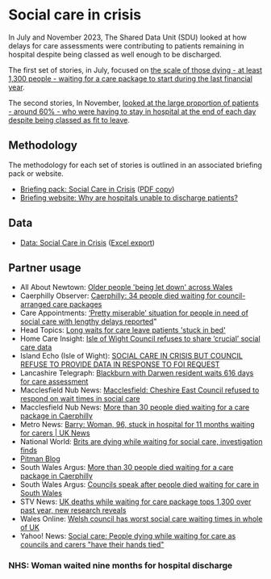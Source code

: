 # Social care in crisis

In July and November 2023, The Shared Data Unit (SDU) looked at how delays for care assessments were contributing to patients remaining in hospital despite being classed as well enough to be discharged. 

The first set of stories, in July, focused on [the scale of those dying - at least 1,300 people - waiting for a care package to start during the last financial year](https://www.bbc.co.uk/news/uk-wales-66260332).

The second stories, In November, [looked at the large proportion of patients - around 60% - who were having to stay in hospital at the end of each day despite being classed as fit to leave](https://www.bbc.co.uk/news/uk-england-67125440).

## Methodology

The methodology for each set of stories is outlined in an associated briefing pack or website. 

* [Briefing pack: Social Care in Crisis](https://docs.google.com/document/d/1QvJ7k_eiLa7dZDor7HI6UXAevQ9Tfy9bEfVqCEFAHD8/edit) ([PDF copy](https://github.com/BBC-Data-Unit/social-care-crisis/blob/main/Social%20Care%20in%20Crisis.pdf))
* [Briefing website: Why are hospitals unable to discharge patients?](https://hospitaldischarges.github.io/website/index.html)

## Data

* [Data: Social Care in Crisis](https://docs.google.com/spreadsheets/d/11md8PJ-8FdRFxuiOvUq0Lte03n2y3XCWuTCC2cWeaEY/edit#gid=492937083) ([Excel export](https://github.com/BBC-Data-Unit/social-care-crisis/blob/main/Social%20care%20in%20crisis.xlsx))

## Partner usage

* All About Newtown: [Older people 'being let down' across Wales](https://allaboutnewtown.wales/story/older-people-across-wales-waiting-longer-for-social-care-assessments)
* Caerphilly Observer: [Caerphilly: 34 people died waiting for council-arranged care packages](https://caerphilly.observer/news/1024883/34-people-died-waiting-for-council-arranged-care-packages/)
* Care Appointments: [‘Pretty miserable’ situation for people in need of social care with lengthy 
delays reported](https://careappointments.com/care-news/england/197568/pretty-miserable-situation-for-people-in-need-of-social-care-with-lengthy-delays-reported/)"
* Head Topics: [Long waits for care leave patients 'stuck in bed'](https://headtopics.com/uk/long-waits-for-care-leave-patients-stuck-in-bed-41700373)
* Home Care Insight: [Isle of Wight Council refuses to share ‘crucial’ social care data](https://www.homecareinsight.co.uk/isle-of-wight-council-refuses-to-share-crucial-social-care-data/)
* Island Echo (Isle of Wight): [SOCIAL CARE IN CRISIS BUT COUNCIL REFUSE TO PROVIDE DATA IN RESPONSE TO FOI 
REQUEST](https://www.islandecho.co.uk/social-care-in-crisis-but-council-refuse-to-provide-data-in-response-to-foi-request/)
* Lancashire Telegraph: [Blackburn with Darwen resident waits 616 days for care assessment](https://www.lancashiretelegraph.co.uk/news/23686751.blackburn-darwen-resident-waits-616-days-care-assessment/)
* Macclesfield Nub News: [Macclesfield: Cheshire East Council refused to respond on wait times in 
social care](https://macclesfield.nub.news/news/local-news/macclesfield-cheshire-east-council-refused-to-respond-on-wait-times-in-social-care-193249)
* Macclesfield Nub News: [More than 30 people died waiting for a care package in Caerphilly](https://www.southwalesargus.co.uk/news/23686518.30-people-died-waiting-care-package-caerphilly/)
* Metro News: [Barry: Woman, 96, stuck in hospital for 11 months waiting for carers | UK 
News](https://metro.co.uk/2023/07/31/barry-woman-96-stuck-in-hospital-for-11-months-waiting-for-carers-19219031/https://metro.co.uk/2023/07/31/barry-woman-96-stuck-in-hospital-for-11-months-waiting-for-carers-19219031/)
* National World: [Brits are dying while waiting for social care, investigation finds](https://www.nationalworld.com/health/social-care-brits-dying-waiting-carers-hands-tied-investigation-finds-4237262)
* [Pitman Blog](https://pitmanblog.co.uk/caregiver-shortage-woman-stuck-in-hospital-for-11-months-2/)
* South Wales Argus: [More than 30 people died waiting for a care package in Caerphilly](https://www.southwalesargus.co.uk/news/23686518.30-people-died-waiting-care-package-gwent/)
* South Wales Argus: [Councils speak after people died waiting for care in South Wales](https://www.southwalesargus.co.uk/news/23693927.councils-speak-people-died-waiting-care-south-wales/)
* STV News: [UK deaths while waiting for care package tops 1,300 over past year, new 
research reveals](https://news.stv.tv/scotland/uk-deaths-while-waiting-for-care-package-tops-1300-over-past-year-new-research-reveals)
* Wales Online: [Welsh council has worst social care waiting times in whole of UK](https://www.walesonline.co.uk/news/wales-news/welsh-council-worst-social-care-27426956)
* Yahoo! News: [Social care: People dying while waiting for care as councils and carers 
"have their hands tied"](https://uk.news.yahoo.com/social-care-people-dying-while-074556695.html?guccounter=1&guce_referrer=aHR0cHM6Ly93d3cuZ29vZ2xlLmNvbS8&guce_referrer_sig=AQAAAI6bm6CUefYkhdQHe6cA4n9qQ37FO_K-x8GW8VdZy9Z77AUjVxiPcUs05bihwzsSvYZRMZtOrgMgjxlHqsQ-Sq4kf4ZxoCpWa1j4s5BpaTgh0ZDAKct1a_tZnTYcQzMgeJtWnx_r49Jb3owmLl215BUbvyc65nJK9S2Gbwp7BD3S)



### NHS: Woman waited nine months for hospital discharge
